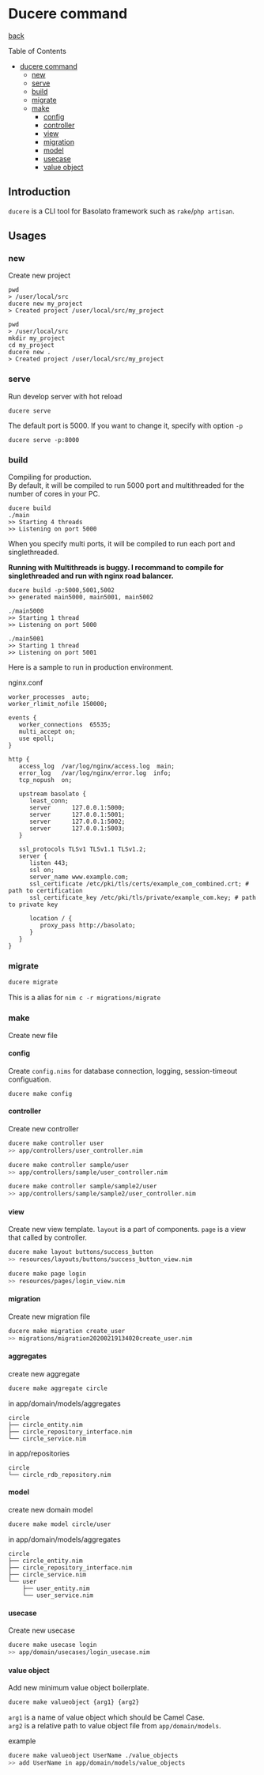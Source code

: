 Ducere command
===
[back](../../README.md)

Table of Contents

<!--ts-->
   * [ducere command](#ducere-command)
      * [new](#new)
      * [serve](#serve)
      * [build](#build)
      * [migrate](#migrate)
      * [make](#make)
         * [config](#config)
         * [controller](#controller)
         * [view](#view)
         * [migration](#migration)
         * [model](#model)
         * [usecase](#usecase)
         * [value object](#value-object)

<!-- Added by: root, at: Sun Dec 27 18:20:21 UTC 2020 -->

<!--te-->

## Introduction
`ducere` is a CLI tool for Basolato framework such as `rake`/`php artisan`.

## Usages

### new
Create new project
```
pwd
> /user/local/src
ducere new my_project
> Created project /user/local/src/my_project
```

```
pwd
> /user/local/src
mkdir my_project
cd my_project
ducere new .
> Created project /user/local/src/my_project
```

### serve
Run develop server with hot reload
```
ducere serve
```
The default port is 5000. If you want to change it, specify with option `-p`

```
ducere serve -p:8000
```

### build
Compiling for production.  
By default, it will be compiled to run 5000 port and multithreaded for the number of cores in your PC.

```
ducere build
./main
>> Starting 4 threads
>> Listening on port 5000
```

When you specify multi ports, it will be compiled to run each port and singlethreaded.

**Running with Multithreads is buggy. I recommand to compile for singlethreaded and run with nginx road balancer.**

```
ducere build -p:5000,5001,5002
>> generated main5000, main5001, main5002

./main5000
>> Starting 1 thread
>> Listening on port 5000

./main5001
>> Starting 1 thread
>> Listening on port 5001
```

Here is a sample to run in production environment.

nginx.conf
```nginx
worker_processes  auto;
worker_rlimit_nofile 150000;

events {
   worker_connections  65535;
   multi_accept on;
   use epoll;
}

http {
   access_log  /var/log/nginx/access.log  main;
   error_log   /var/log/nginx/error.log  info;
   tcp_nopush  on;

   upstream basolato {
      least_conn;
      server      127.0.0.1:5000;
      server      127.0.0.1:5001;
      server      127.0.0.1:5002;
      server      127.0.0.1:5003;
   }

   ssl_protocols TLSv1 TLSv1.1 TLSv1.2;
   server {
      listen 443;
      ssl on;
      server_name www.example.com;
      ssl_certificate /etc/pki/tls/certs/example_com_combined.crt; # path to certification
      ssl_certificate_key /etc/pki/tls/private/example_com.key; # path to private key

      location / {
         proxy_pass http://basolato;
      }
   }
}
```

### migrate
```sh
ducere migrate
```
This is a alias for `nim c -r migrations/migrate`


### make
Create new file

#### config
Create `config.nims` for database connection, logging, session-timeout configuation.
```
ducere make config
```

#### controller
Create new controller
```sh
ducere make controller user
>> app/controllers/user_controller.nim

ducere make controller sample/user
>> app/controllers/sample/user_controller.nim

ducere make controller sample/sample2/user
>> app/controllers/sample/sample2/user_controller.nim
```

#### view
Create new view template.
`layout` is a part of components. `page` is a view that called by controller.

```sh
ducere make layout buttons/success_button
>> resources/layouts/buttons/success_button_view.nim
```

```sh
ducere make page login
>> resources/pages/login_view.nim
```

#### migration
Create new migration file
```sh
ducere make migration create_user
>> migrations/migration20200219134020create_user.nim
```

#### aggregates
create new aggregate

```sh
ducere make aggregate circle
```

in app/domain/models/aggregates
```
circle
├── circle_entity.nim
├── circle_repository_interface.nim
└── circle_service.nim
```

in app/repositories
```
circle
└── circle_rdb_repository.nim
```

#### model
create new domain model
```sh
ducere make model circle/user
```

in app/domain/models/aggregates
```
circle
├── circle_entity.nim
├── circle_repository_interface.nim
├── circle_service.nim
└── user
    ├── user_entity.nim
    └── user_service.nim
```

#### usecase
Create new usecase
```sh
ducere make usecase login
>> app/domain/usecases/login_usecase.nim
```

#### value object
Add new minimum value object boilerplate.  

```sh
ducere make valueobject {arg1} {arg2}
```

`arg1` is a name of value object which should be Camel Case.  
`arg2` is a relative path to value object file from `app/domain/models`.

example
```sh
ducere make valueobject UserName ./value_objects
>> add UserName in app/domain/models/value_objects
```
